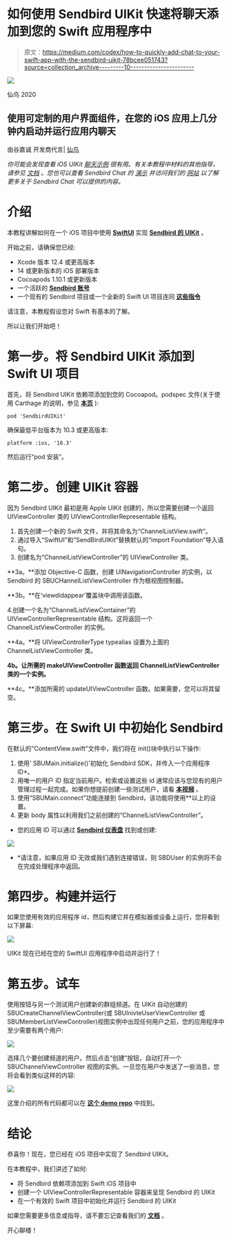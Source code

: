 # 如何使用 Sendbird UIKit 快速将聊天添加到您的 Swift 应用程序中

> 原文：<https://medium.com/codex/how-to-quickly-add-chat-to-your-swift-app-with-the-sendbird-uikit-78bcee051743?source=collection_archive---------10----------------------->

![](img/580eb5e2abc5d88680ec0e92b66f017a.png)

仙鸟 2020

## 使用可定制的用户界面组件，在您的 iOS 应用上几分钟内启动并运行应用内聊天

由谷嘉诚
开发商代言| [仙鸟](https://www.sendbird.com/)

*你可能会发现查看 iOS UIKit* [*聊天示例*](https://github.com/SendbirdCommunity/sendbird-uikit-swift-sample) *很有用。有关本教程中材料的其他指导，请参见* [*文档*](https://sendbird.com/docs/chat/v3/ios/quickstart/send-first-message) *。您也可以查看 Sendbird Chat 的* [*演示*](https://sendbird.com/demos/in-app-chat) *并访问我们的* [*网站*](https://sendbird.com/features/chat-messaging/uikit) *以了解更多关于 Sendbird Chat 可以提供的内容。*

# 介绍

本教程讲解如何在一个 iOS 项目中使用 [**SwiftUI**](https://developer.apple.com/xcode/swiftui/) 实现 [**Sendbird 的 UIKit**](https://sendbird.com/docs/uikit) 。

开始之前，请确保您已经:

*   Xcode 版本 12.4 或更高版本
*   14 或更新版本的 iOS 部署版本
*   Cocoapods 1.10.1 或更新版本
*   一个活跃的 [**Sendbird 账号**](https://dashboard.sendbird.com/auth/signup)
*   一个现有的 Sendbird 项目或一个全新的 Swift UI 项目连同 [**这些指令**](https://developer.apple.com/tutorials/swiftui/creating-and-combining-views)

请注意，本教程假设您对 Swift 有基本的了解。

所以让我们开始吧！

# 第一步。将 Sendbird UIKit 添加到 Swift UI 项目

首先，将 Sendbird UIKit 依赖项添加到您的 Cocoapod。podspec 文件(关于使用 Carthage 的说明，参见 [**本页**](https://sendbird.com/docs/uikit/v1/ios/getting-started/install-uikit#2-install-with-carthage) ):

```
pod 'SendbirdUIKit'
```

确保最低平台版本为 10.3 或更高版本:

```
platform :ios, '10.3'
```

然后运行“pod 安装”。

# 第二步。创建 UIKit 容器

因为 Sendbird UIKit 最初是用 Apple UIKit 创建的，所以您需要创建一个返回 UIViewController 类的 UIViewControllerRepresentable 结构。

1.  首先创建一个新的 Swift 文件，并将其命名为“ChannelListView.swift”。
2.  通过导入“SwiftUI”和“SendBirdUIKit”替换默认的“import Foundation”导入语句。
3.  创建名为“ChannelListViewController”的 UIViewController 类。

**3a。**添加 Objective-C 函数，创建 UINavigationController 的实例，以 Sendbird 的 SBUCHannelListViewController 作为根视图控制器。

**3b。**在‘viewdidappear’覆盖块中调用该函数。

4.创建一个名为“ChannelListViewContainer”的 UIViewControllerRepresentable 结构。这将返回一个 ChannelListViewController 的实例。

**4a。**将 UIViewControllerType typealias 设置为上面的 ChannelListViewController 类。

**4b。让所需的 makeUIViewController 函数返回 ChannelListViewController 类的一个实例。**

**4c。**添加所需的 updateUIViewController 函数。如果需要，您可以将其留空。

# 第三步。在 Swift UI 中初始化 Sendbird

在默认的“ContentView.swift”文件中，我们将在 init()块中执行以下操作:

1.  使用' SBUMain.initialize()'初始化 Sendbird SDK，并传入一个应用程序 ID*。
2.  用唯一的用户 ID 指定当前用户。检索或设置这些 id 通常应该与您现有的用户管理过程一起完成。如果你想提前创建一些测试用户，请看 [**本视频**](https://youtu.be/QCS0eyO2Q3U?t=35) 。
3.  使用“SBUMain.connect”功能连接到 Sendbird，该功能将使用**以上的设置。
4.  更新 body 属性以利用我们之前创建的“ChannelListViewController”。

*   您的应用 ID 可以通过 [**Sendbird 仪表盘**](https://dashboard.sendbird.com/) 找到或创建:

![](img/5e1b9a0c3ffa3e9f1d63c248a83a8a3a.png)

* *请注意，如果应用 ID 无效或我们遇到连接错误，则 SBDUser 的实例将不会在完成处理程序中返回。

# 第四步。构建并运行

如果您使用有效的应用程序 id，然后构建它并在模拟器或设备上运行，您将看到以下屏幕:

![](img/76869c951b9fdd39d6d9fcfb4b9ae647.png)

UIKit 现在已经在您的 SwiftUI 应用程序中启动并运行了！

# 第五步。试车

使用按钮与另一个测试用户创建新的群组频道。在 UIKit 自动创建的 SBUCreateChannelViewController(或 SBUInivteUserViewController 或 SBUMemberListViewController)视图实例中出现任何用户之前，您的应用程序中至少需要有两个用户:

![](img/e3ff09796970e2b7c8b0ee737c7d85d3.png)

选择几个要创建频道的用户。然后点击“创建”按钮，自动打开一个 SBUChannelViewController 视图的实例。一旦您在用户中发送了一些消息，您将会看到类似这样的内容:

![](img/daec7a13fe59704b7432c1989ec22036.png)

这里介绍的所有代码都可以在 [**这个 demo repo**](https://github.com/SendbirdCommunity/sendbird-uikit-swift-sample) 中找到。

# 结论

恭喜你！现在，您已经在 iOS 项目中实现了 Sendbird UIKit。

在本教程中，我们讲述了如何:

*   将 Sendbird 依赖项添加到 Swift iOS 项目中
*   创建一个 UIViewControllerRepresentable 容器来呈现 Sendbird 的 UIKit
*   在一个有效的 Swift 项目中初始化并运行 Sendbird 的 UIKit

如果您需要更多信息或指导，请不要忘记查看我们的 [**文档**](https://sendbird.com/docs/chat/v3/ios/quickstart/send-first-message) 。

开心聊楼！